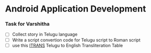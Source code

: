 # Android Application Development

### Task for Varshitha
- [ ] Collect story in Telugu language
- [ ] Write a script convertion code for Telugu script to Roman script
- [ ] use this [ITRANS](https://www.aczoom.com/itrans/html/tlgutx/node3.html) Telugu to English Transliteration Table
